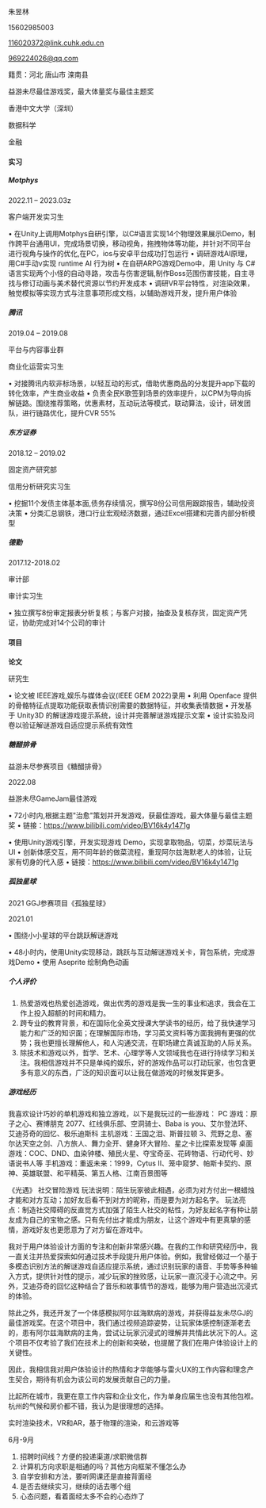 朱昱林

15602985003

116020372@link.cuhk.edu.cn

969224026@qq.com

籍贯：河北 唐山市 滦南县



益游未尽最佳游戏奖，最大体量奖与最佳主题奖

香港中文大学（深圳）

数据科学

金融

#### 实习

##### Motphys

2022.11 – 2023.03z

客户端开发实习生

• 在Unity上调用Motphys自研引擎，以C#语言实现14个物理效果展示Demo，制作跨平台通用UI，完成场景切换，移动视角，拖拽物体等功能，并针对不同平台进行视角与操作的优化,在PC，ios与安卓平台成功打包运行
• 调研游戏AI原理，用C#手动v实现 runtime AI 行为树
• 在自研ARPG游戏Demo中，用 Unity 与 C# 语言实现两个小怪的自动寻路，攻击与伤害逻辑,制作Boss范围伤害技能，自主寻找与修订动画与美术替代资源以节约开发成本
• 调研VR平台特性，对渲染效果，触觉模拟等实现方式与注意事项形成文档，以辅助游戏开发，提升用户体验



##### 腾讯

2019.04 – 2019.08

平台与内容事业群

商业化运营实习生

• 对接腾讯内软非标场景，以轻互动的形式，借助优惠商品的分发提升app下载的转化效率，产生商业收益
• 负责全民K歌签到场景的效率提升，以CPM为导向拆解链路。围绕推荐策略，优惠素材，互动玩法等模式，联动算法，设计，研发团队，进行链路优化，提升CVR 55%



##### 东方证券

2018.12 – 2019.02

固定资产研究部

信用分析研究实习生

• 挖掘11个发债主体基本面,债务存续情况，撰写8份公司信用跟踪报告，辅助投资决策
• 分类汇总钢铁，港口行业宏观经济数据，通过Excel搭建和完善内部分析模型

##### 德勤

2017.12-2018.02

审计部

审计实习生

• 独立撰写8份审定报表分析复核；与客户对接，抽查及复核存货，固定资产凭证，协助完成对14个公司的审计



#### **项目**

**论文**

研究生

• 论文被 IEEE游戏,娱乐与媒体会议(IEEE GEM 2022)录用
• 利用 Openface 提供的骨骼特征点提取功能获取表情识别需要的数据特征，并收集表情数据
• 开发基于 Unity3D 的解谜游戏提示系统，设计并完善解谜游戏提示文案
• 设计实验及问卷以验证解谜游戏自适应提示系统有效性



##### 糖醋排骨

益游未尽参赛项目《糖醋排骨》

2022.08

益游未尽GameJam最佳游戏

• 72小时内,根据主题"治愈"策划并开发游戏，获最佳游戏，最大体量与最佳主题奖
• 链接：https://www.bilibili.com/video/BV16k4y1471g

• 使用Unity游戏引擎，开发实现游戏 Demo，实现拿取物品，切菜，炒菜玩法与UI
• 创新体感交互，用不同年龄的做菜流程，重现阿尔兹海默老人的体验，让玩家有切身的代入感
• 链接：https://www.bilibili.com/video/BV16k4y1471g



##### 孤独星球 

2021 GGJ参赛项目《孤独星球》

2021.01

• 围绕小小星球的平台跳跃解谜游戏

• 48小时内，使用Unity实现移动，跳跃与互动解谜游戏关卡，背包系统，完成游戏Demo
• 使用 Aseprite 绘制角色动画



##### 个人评价

1. 热爱游戏也热爱创造游戏，做出优秀的游戏是我一生的事业和追求，我会在工作上投入超额的时间和精力。
2. 跨专业的教育背景，和在国际化全英文授课大学读书的经历，给了我快速学习能力和广泛的知识面；在理解国际市场，学习英文资料等方面我拥有更强的优势；我也更擅长理解他人，和人沟通交流，在职场建立真诚互助的人际关系。
3. 除技术和游戏以外，哲学、艺术、心理学等人文领域我也在进行持续学习和关注。我相信游戏并不只是单纯的娱乐，好的游戏作品可以打动玩家，也包含更多有意义的东西，广泛的知识面可以让我在做游戏的时候发挥更多。



##### 游戏经历

我喜欢设计巧妙的单机游戏和独立游戏，以下是我玩过的一些游戏：
PC 游戏：原子之心、赛博朋克 2077、红线俱乐部、空洞骑士、Baba is you、艾尔登法环、艾迪芬奇的回忆、极乐迪斯科
主机游戏：王国之泪、斯普拉顿 3、荒野之息、塞尔达天空之剑、八方旅人、舞力全开、健身环大冒险、星之卡比探索发现等
桌面游戏：COC、DND、血染钟楼、殖民火星、夺宝奇巫、花砖物语、行动代号、妙语说书人等
手机游戏：重返未来：1999，Cytus Ⅱ、笼中窥梦、帕斯卡契约、原神、英雄联盟、和平精英、第五人格、江南百景图等



《光遇》 社交冒险游戏
玩法说明：陌生玩家彼此相遇，必须为对方付出一根蜡烛才能和对方互动；加好友后看不到对方的昵称，而是要为对方起名字。
玩法亮点：制造社交障碍的反直觉方式加强了陌生人社交的粘性，为好友起名字有种让朋友成为自己的宝物之感。只有先付出才能成为朋友，让这个游戏中有更真挚的感情，游戏好友也更愿意为了对方留在游戏中。



我对于用户体验设计方面的专注和创新非常感兴趣。在我的工作和研究经历中，我一直关注并热爱探索如何通过技术手段提升用户体验。例如，我曾经做过一个基于多模态识别方法的解谜游戏自适应提示系统，通过识别玩家的语音、手势等多种输入方式，提供针对性的提示，减少玩家的挫败感，让玩家一直沉浸于心流之中。另外，艾迪芬奇的回忆这种结合了音乐和故事情节的游戏，能够为用户营造出沉浸式的体验。

除此之外，我还开发了一个体感模拟阿尔兹海默病的游戏，并获得益友未尽GJ的最佳游戏奖。在这个项目中，我们通过视频追踪姿势，让玩家体感控制逐渐老去的，患有阿尔兹海默病的主角，尝试让玩家沉浸式的理解并共情此状况下的人。这个项目不仅考验了我们在技术上的创新和突破，也提醒了我们在用户体验设计上的关键性。

因此，我相信我对用户体验设计的热情和才华能够与雷火UX的工作内容和理念产生契合，期待有机会为该公司的发展贡献自己的力量。



比起所在城市，我更在意工作内容和企业文化，作为单身应届生也没有其他包袱。杭州的气候和房价都不错，我认为是很理想的选择。



实时渲染技术，VR和AR，基于物理的渲染，和云游戏等





6月-9月





1. 招聘时间线？方便的投递渠道/求职微信群
2. 计算机方向求职是相通的吗？其他方向框架不懂怎么办
3. 自学安排和方法，要听网课还是直接背面经
4. 是否去继续实习，继续的话去哪个组
5. 心态问题，看着面经太多不会的心态炸了